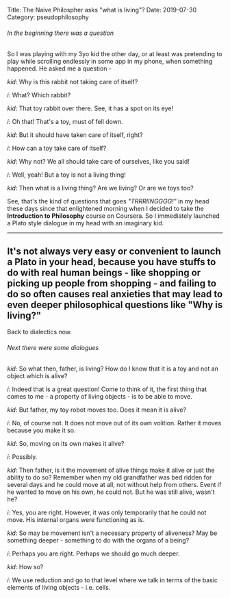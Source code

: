 Title: The Naive Philospher asks "what is living"?
Date: 2019-07-30
Category: pseudophilosophy

###### In the beginning there was a question

So I was playing with my 3yo kid the other day, or at least was pretending to play 
while scrolling endlessly in some app in my phone, when something happened. 
He asked me a question -

_kid_: Why is this rabbit not taking care of itself?

_i_: What? Which rabbit?

_kid_: That toy rabbit over there. See, it has a spot on its eye!

_i_: Oh that! That's a toy, must of fell down.

_kid_: But it should have taken care of itself, right?

_i_: How can a toy take care of itself?

_kid_: Why not? We all should take care of ourselves, like you said!

_i_: Well, yeah! But a toy is not a living thing!

_kid_: Then what is a living thing? Are we living? Or are we toys too?

See, that's the kind of questions that goes _"TRRRIINGGGG!"_ in my head these days since that 
enlightened morning when I decided to take the **Introduction to Philosophy** course on Coursera. 
So I immediately launched a Plato style dialogue in my head with an imaginary kid.

------------
It's not always very easy or convenient to launch a Plato
in your head, because you have stuffs to do with real human beings - like shopping or picking up people from shopping - 
and failing to do so often causes real anxieties that may lead to even deeper
philosophical questions like "Why is living?"  
------------

Back to dialectics now.

###### Next there were some dialogues

_kid_: So what then, father, is living? How do I know that it is a toy
and not an object which is alive?

_i_: Indeed that is a great question! Come to think of it, the first thing
that comes to me - a property of living objects - is to be able to move.

_kid_: But father, my toy robot moves too. Does it mean it is alive?

_i_: No, of course not. It does not move out of its own volition. Rather it
moves because you make it so.

_kid_: So, moving on its own makes it alive?

_i_: Possibly.

_kid_: Then father, is it the movement of alive things make it alive or
just the ability to do so? Remember when my old grandfather was bed ridden
for several days and he could move at all, not without help from others. 
Event if he wanted to move on his own, he could not. But he was still alive,
wasn't he?

_i_: Yes, you are right. However, it was only temporarily that he could not
move. His internal organs were functioning as is.

_kid_: So may be movement isn't a necessary property of aliveness? May be
something deeper - something to do with the organs of a being?

_i_: Perhaps you are right. Perhaps we should go much deeper. 

_kid_: How so?

_i_: We use reduction and go to that level where we talk in terms of the basic
elements of living objects - i.e. cells.


